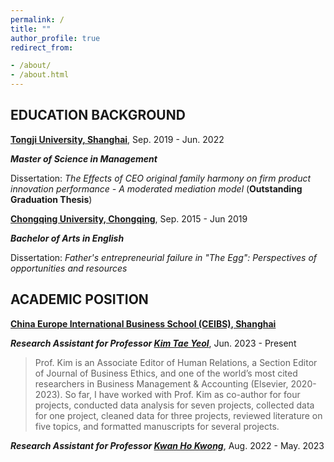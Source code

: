 ```yaml
---
permalink: /
title: ""
author_profile: true
redirect_from:

- /about/
- /about.html
---
```


## EDUCATION BACKGROUND

**[Tongji University, Shanghai](https://en.tongji.edu.cn/)**, Sep. 2019 - Jun. 2022

***Master of Science in Management***

Dissertation: *The Effects of CEO original family harmony on firm product innovation performance - A moderated mediation model* (**Outstanding Graduation Thesis**)

**[Chongqing University, Chongqing](https://english.cqu.edu.cn/)**, Sep. 2015 - Jun 2019

***Bachelor of Arts in English***

Dissertation: *Father's entrepreneurial failure in "The Egg": Perspectives of opportunities and resources*

## ACADEMIC POSITION

**[China Europe International Business School (CEIBS), Shanghai](https://www.ceibs.edu/)**

***Research Assistant for Professor [Kim Tae Yeol](https://scholar.google.com/citations?user=2Z7Vb4kAAAAJ&hl=en&oi=ao)***, Jun. 2023 - Present

> Prof. Kim is an Associate Editor of Human Relations, a Section Editor of Journal of Business Ethics, and one of the world’s most cited researchers in Business Management & Accounting (Elsevier, 2020-2023). So far, I have worked with Prof. Kim as co-author for four projects, conducted data analysis for seven projects, collected data for one project, cleaned data for three projects, reviewed literature on five topics, and formatted manuscripts for several projects.

***Research Assistant for Professor [Kwan Ho Kwong](https://scholar.google.com/citations?user=l9zGlTYAAAAJ&hl=en&oi=ao)***, Aug. 2022 - May. 2023

